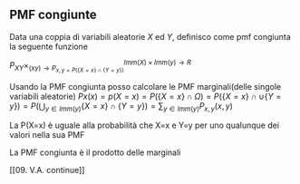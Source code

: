 ## PMF congiunte

Data una coppia di variabili aleatorie $X$ ed $Y$, definisco come pmf congiunta la seguente funzione 

$P_{XY}\times^{Imm(X)\times Imm(y)\to R}_{(xy)\to P_{x,y=P(\{X=x\}\cap\{Y=y\})}}$

Usando la PMF congiunta posso calcolare le PMF marginali(delle singole variabili aleatorie)
$Px(x)=p(X=x)=P(\{X=x\}\cap\Omega)=P(\{X=x\}\cap\cup\{Y=y\})=P(\displaystyle \bigcup_{y\in Imm(y)}\{X=x\}\cap\{Y=y\})=\displaystyle \sum_{y\in Imm(y)}P_{x,y}(x,y)$

La P(X=x) è uguale alla probabilità che X=x e Y=y per uno qualunque dei valori nella sua PMF

La PMF congiunta è il prodotto delle marginali

[[09. V.A. continue]]
